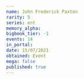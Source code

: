 ```yaml
---
name: John Frederick Paxton
rarity: 5
series: ent
memory_alpha:
bigbook_tier: -1
events: 14
in_portal:
date: 15/07/2021
obtained: Event
mega: false
published: true
---
```



